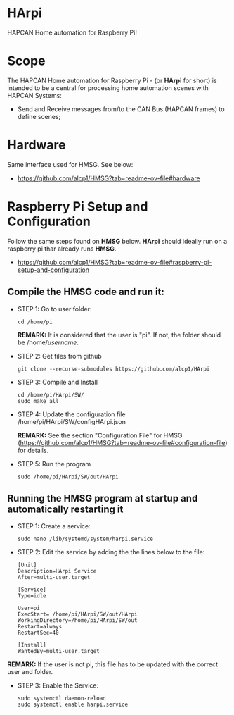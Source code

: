 # HArpi
HAPCAN Home automation for Raspberry Pi!

# Scope
The HAPCAN Home automation for Raspberry Pi - (or **HArpi** for short) is intended to be a central for processing home automation scenes with HAPCAN Systems:
 * Send and Receive messages from/to the CAN Bus (HAPCAN frames) to define scenes;

# Hardware
Same interface used for HMSG. See below:
 * https://github.com/alcp1/HMSG?tab=readme-ov-file#hardware

# Raspberry Pi Setup and Configuration
Follow the same steps found on **HMSG** below. **HArpi** should ideally run on a raspberry pi thar already runs **HMSG**.
 * https://github.com/alcp1/HMSG?tab=readme-ov-file#raspberry-pi-setup-and-configuration

## Compile the HMSG code and run it:
* STEP 1: Go to user folder:
    ```
    cd /home/pi
    ```
    **REMARK:** It is considered that the user is "pi". If not, the folder should be /home/_username_.
* STEP 2: Get files from github
    ```
    git clone --recurse-submodules https://github.com/alcp1/HArpi
    ```
* STEP 3: Compile and Install
    ```
    cd /home/pi/HArpi/SW/
    sudo make all
    ```
* STEP 4: Update the configuration file /home/pi/HArpi/SW/configHArpi.json 
    
    **REMARK:** See the section "Configuration File" for HMSG (https://github.com/alcp1/HMSG?tab=readme-ov-file#configuration-file) for details.
    
* STEP 5: Run the program
    ```
    sudo /home/pi/HArpi/SW/out/HArpi
    ```
## Running the HMSG program at startup and automatically restarting it
* STEP 1: Create a service:
    ```
    sudo nano /lib/systemd/system/harpi.service
    ```
* STEP 2: Edit the service by adding the the lines below to the file:
    ```
    [Unit]
    Description=HArpi Service
    After=multi-user.target
    
    [Service]
    Type=idle
    
    User=pi
    ExecStart= /home/pi/HArpi/SW/out/HArpi
    WorkingDirectory=/home/pi/HArpi/SW/out
    Restart=always
    RestartSec=40
    
    [Install]
    WantedBy=multi-user.target
    ```
**REMARK:** If the user is not pi, this file has to be updated with the correct user and folder.
* STEP 3: Enable the Service:
    ```
    sudo systemctl daemon-reload
    sudo systemctl enable harpi.service
    ```